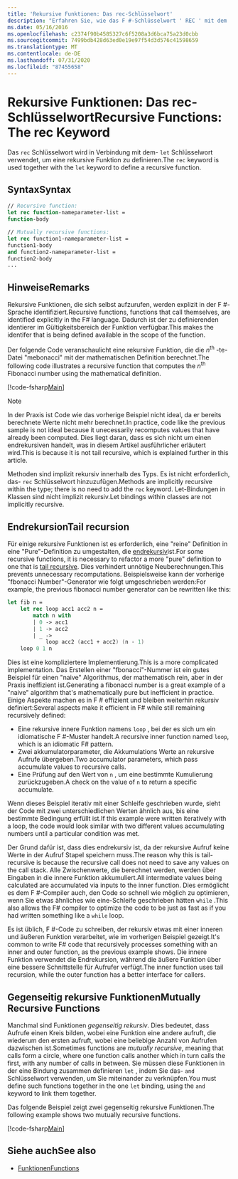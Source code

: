 ```yaml
---
title: 'Rekursive Funktionen: Das rec-Schlüsselwort'
description: "Erfahren Sie, wie das F #-Schlüsselwort ' REC ' mit dem ' Let '-Schlüsselwort verwendet wird, um eine rekursive Funktion zu definieren."
ms.date: 05/16/2016
ms.openlocfilehash: c2374f90b4585327c6f5208a3d6bca75a23d0cbb
ms.sourcegitcommit: 7499bdb428d63ed0e19e97f54d3d576c41598659
ms.translationtype: MT
ms.contentlocale: de-DE
ms.lasthandoff: 07/31/2020
ms.locfileid: "87455658"
---
```

# <a name="recursive-functions-the-rec-keyword"></a><span data-ttu-id="5b712-103">Rekursive Funktionen: Das rec-Schlüsselwort</span><span class="sxs-lookup"><span data-stu-id="5b712-103">Recursive Functions: The rec Keyword</span></span>

<span data-ttu-id="5b712-104">Das `rec` Schlüsselwort wird in Verbindung mit dem- `let` Schlüsselwort verwendet, um eine rekursive Funktion zu definieren.</span><span class="sxs-lookup"><span data-stu-id="5b712-104">The `rec` keyword is used together with the `let` keyword to define a recursive function.</span></span>

## <a name="syntax"></a><span data-ttu-id="5b712-105">Syntax</span><span class="sxs-lookup"><span data-stu-id="5b712-105">Syntax</span></span>

```fsharp
// Recursive function:
let rec function-nameparameter-list =
function-body

// Mutually recursive functions:
let rec function1-nameparameter-list =
function1-body
and function2-nameparameter-list =
function2-body
...
```

## <a name="remarks"></a><span data-ttu-id="5b712-106">Hinweise</span><span class="sxs-lookup"><span data-stu-id="5b712-106">Remarks</span></span>

<span data-ttu-id="5b712-107">Rekursive Funktionen, die sich selbst aufzurufen, werden explizit in der F #-Sprache identifiziert.</span><span class="sxs-lookup"><span data-stu-id="5b712-107">Recursive functions, functions that call themselves, are identified explicitly in the F# language.</span></span> <span data-ttu-id="5b712-108">Dadurch ist der zu definierenden identierer im Gültigkeitsbereich der Funktion verfügbar.</span><span class="sxs-lookup"><span data-stu-id="5b712-108">This makes the identifer that is being defined available in the scope of the function.</span></span>

<span data-ttu-id="5b712-109">Der folgende Code veranschaulicht eine rekursive Funktion, die die *n*<sup>th</sup> -te-Datei "mebonacci" mit der mathematischen Definition berechnet.</span><span class="sxs-lookup"><span data-stu-id="5b712-109">The following code illustrates a recursive function that computes the *n*<sup>th</sup> Fibonacci number using the mathematical definition.</span></span>

[!code-fsharp[Main](~/samples/snippets/fsharp/lang-ref-1/snippet4001.fs)]

> [!NOTE]
> <span data-ttu-id="5b712-110">In der Praxis ist Code wie das vorherige Beispiel nicht ideal, da er bereits berechnete Werte nicht mehr berechnet.</span><span class="sxs-lookup"><span data-stu-id="5b712-110">In practice, code like the previous sample is not ideal because it unecessarily recomputes values that have already been computed.</span></span> <span data-ttu-id="5b712-111">Dies liegt daran, dass es sich nicht um einen endrekursiven handelt, was in diesem Artikel ausführlicher erläutert wird.</span><span class="sxs-lookup"><span data-stu-id="5b712-111">This is because it is not tail recursive, which is explained further in this article.</span></span>

<span data-ttu-id="5b712-112">Methoden sind implizit rekursiv innerhalb des Typs. Es ist nicht erforderlich, das- `rec` Schlüsselwort hinzuzufügen.</span><span class="sxs-lookup"><span data-stu-id="5b712-112">Methods are implicitly recursive within the type; there is no need to add the `rec` keyword.</span></span> <span data-ttu-id="5b712-113">Let-Bindungen in Klassen sind nicht implizit rekursiv.</span><span class="sxs-lookup"><span data-stu-id="5b712-113">Let bindings within classes are not implicitly recursive.</span></span>

## <a name="tail-recursion"></a><span data-ttu-id="5b712-114">Endrekursion</span><span class="sxs-lookup"><span data-stu-id="5b712-114">Tail recursion</span></span>

<span data-ttu-id="5b712-115">Für einige rekursive Funktionen ist es erforderlich, eine "reine" Definition in eine "Pure"-Definition zu umgestalten, die [endrekursiv](https://cs.stackexchange.com/questions/6230/what-is-tail-recursion)ist.</span><span class="sxs-lookup"><span data-stu-id="5b712-115">For some recursive functions, it is necessary to refactor a more "pure" definition to one that is [tail recursive](https://cs.stackexchange.com/questions/6230/what-is-tail-recursion).</span></span> <span data-ttu-id="5b712-116">Dies verhindert unnötige Neuberechnungen.</span><span class="sxs-lookup"><span data-stu-id="5b712-116">This prevents unnecessary recomputations.</span></span> <span data-ttu-id="5b712-117">Beispielsweise kann der vorherige "fbonacci Number"-Generator wie folgt umgeschrieben werden:</span><span class="sxs-lookup"><span data-stu-id="5b712-117">For example, the previous fibonacci number generator can be rewritten like this:</span></span>

```fsharp
let fib n =
    let rec loop acc1 acc2 n =
        match n with
        | 0 -> acc1
        | 1 -> acc2
        | _ ->
            loop acc2 (acc1 + acc2) (n - 1)
    loop 0 1 n
```

<span data-ttu-id="5b712-118">Dies ist eine kompliziertere Implementierung.</span><span class="sxs-lookup"><span data-stu-id="5b712-118">This is a more complicated implementation.</span></span> <span data-ttu-id="5b712-119">Das Erstellen einer "fbonacci"-Nummer ist ein gutes Beispiel für einen "naive" Algorithmus, der mathematisch rein, aber in der Praxis ineffizient ist.</span><span class="sxs-lookup"><span data-stu-id="5b712-119">Generating a fibonacci number is a great example of a "naive" algorithm that's mathematically pure but inefficient in practice.</span></span> <span data-ttu-id="5b712-120">Einige Aspekte machen es in F # effizient und bleiben weiterhin rekursiv definiert:</span><span class="sxs-lookup"><span data-stu-id="5b712-120">Several aspects make it efficient in F# while still remaining recursively defined:</span></span>

* <span data-ttu-id="5b712-121">Eine rekursive innere Funktion namens `loop` , bei der es sich um ein idiomatische F #-Muster handelt.</span><span class="sxs-lookup"><span data-stu-id="5b712-121">A recursive inner function named `loop`, which is an idiomatic F# pattern.</span></span>
* <span data-ttu-id="5b712-122">Zwei akkumulatorparameter, die Akkumulations Werte an rekursive Aufrufe übergeben.</span><span class="sxs-lookup"><span data-stu-id="5b712-122">Two accumulator parameters, which pass accumulate values to recursive calls.</span></span>
* <span data-ttu-id="5b712-123">Eine Prüfung auf den Wert von `n` , um eine bestimmte Kumulierung zurückzugeben.</span><span class="sxs-lookup"><span data-stu-id="5b712-123">A check on the value of `n` to return a specific accumulate.</span></span>

<span data-ttu-id="5b712-124">Wenn dieses Beispiel iterativ mit einer Schleife geschrieben wurde, sieht der Code mit zwei unterschiedlichen Werten ähnlich aus, bis eine bestimmte Bedingung erfüllt ist.</span><span class="sxs-lookup"><span data-stu-id="5b712-124">If this example were written iteratively with a loop, the code would look similar with two different values accumulating numbers until a particular condition was met.</span></span>

<span data-ttu-id="5b712-125">Der Grund dafür ist, dass dies endrekursiv ist, da der rekursive Aufruf keine Werte in der Aufruf Stapel speichern muss.</span><span class="sxs-lookup"><span data-stu-id="5b712-125">The reason why this is tail-recursive is because the recursive call does not need to save any values on the call stack.</span></span> <span data-ttu-id="5b712-126">Alle Zwischenwerte, die berechnet werden, werden über Eingaben in die innere Funktion akkumuliert.</span><span class="sxs-lookup"><span data-stu-id="5b712-126">All intermediate values being calculated are accumulated via inputs to the inner function.</span></span> <span data-ttu-id="5b712-127">Dies ermöglicht es dem F #-Compiler auch, den Code so schnell wie möglich zu optimieren, wenn Sie etwas ähnliches wie eine-Schleife geschrieben hätten `while` .</span><span class="sxs-lookup"><span data-stu-id="5b712-127">This also allows the F# compiler to optimize the code to be just as fast as if you had written something like a `while` loop.</span></span>

<span data-ttu-id="5b712-128">Es ist üblich, F #-Code zu schreiben, der rekursiv etwas mit einer inneren und äußeren Funktion verarbeitet, wie im vorherigen Beispiel gezeigt.</span><span class="sxs-lookup"><span data-stu-id="5b712-128">It's common to write F# code that recursively processes something with an inner and outer function, as the previous example shows.</span></span> <span data-ttu-id="5b712-129">Die innere Funktion verwendet die Endrekursion, während die äußere Funktion über eine bessere Schnittstelle für Aufrufer verfügt.</span><span class="sxs-lookup"><span data-stu-id="5b712-129">The inner function uses tail recursion, while the outer function has a better interface for callers.</span></span>

## <a name="mutually-recursive-functions"></a><span data-ttu-id="5b712-130">Gegenseitig rekursive Funktionen</span><span class="sxs-lookup"><span data-stu-id="5b712-130">Mutually Recursive Functions</span></span>

<span data-ttu-id="5b712-131">Manchmal sind Funktionen *gegenseitig rekursiv*. Dies bedeutet, dass Aufrufe einen Kreis bilden, wobei eine Funktion eine andere aufruft, die wiederum den ersten aufruft, wobei eine beliebige Anzahl von Aufrufen dazwischen ist.</span><span class="sxs-lookup"><span data-stu-id="5b712-131">Sometimes functions are *mutually recursive*, meaning that calls form a circle, where one function calls another which in turn calls the first, with any number of calls in between.</span></span> <span data-ttu-id="5b712-132">Sie müssen diese Funktionen in der eine Bindung zusammen definieren `let` , indem Sie das- `and` Schlüsselwort verwenden, um Sie miteinander zu verknüpfen.</span><span class="sxs-lookup"><span data-stu-id="5b712-132">You must define such functions together in the one `let` binding, using the `and` keyword to link them together.</span></span>

<span data-ttu-id="5b712-133">Das folgende Beispiel zeigt zwei gegenseitig rekursive Funktionen.</span><span class="sxs-lookup"><span data-stu-id="5b712-133">The following example shows two mutually recursive functions.</span></span>

[!code-fsharp[Main](~/samples/snippets/fsharp/lang-ref-1/snippet4002.fs)]

## <a name="see-also"></a><span data-ttu-id="5b712-134">Siehe auch</span><span class="sxs-lookup"><span data-stu-id="5b712-134">See also</span></span>

- [<span data-ttu-id="5b712-135">Funktionen</span><span class="sxs-lookup"><span data-stu-id="5b712-135">Functions</span></span>](index.md)
